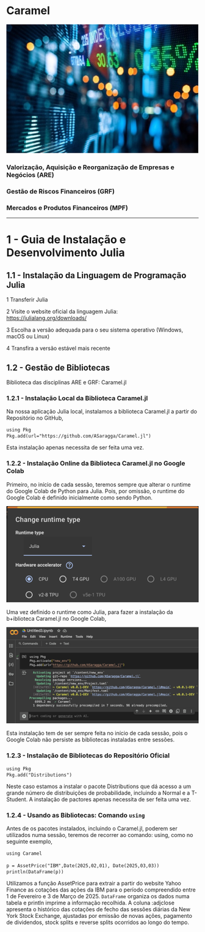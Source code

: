 # Caramel
![](GRF01.jpg?raw=true)
  
### Valorização, Aquisição e Reorganização de Empresas e Negócios (ARE)
### Gestão de Riscos Financeiros (GRF)
### Mercados e Produtos Financeiros (MPF)

***


# 1 - Guia de Instalação e Desenvolvimento Julia

## 1.1 - Instalação da Linguagem de Programação Julia

1 Transferir Julia

2 Visite o website oficial da linguagem Julia: https://julialang.org/downloads/

3 Escolha a versão adequada para o seu sistema operativo (Windows, macOS ou Linux)

4 Transfira a versão estável mais recente

## 1.2 - Gestão de Bibliotecas

Biblioteca das disciplinas ARE e GRF: Caramel.jl

### 1.2.1 - Instalação Local da Biblioteca Caramel.jl
Na nossa aplicação Julia local, instalamos a biblioteca Caramel.jl a partir do Repositório no GitHub,
```
using Pkg
Pkg.add(url="https://github.com/ASaragga/Caramel.jl")
```
Esta instalação apenas necessita de ser feita uma vez.

### 1.2.2 - Instalação Online da Biblioteca Caramel.jl no Google Colab
Primeiro, no início de cada sessão, teremos sempre que alterar o runtime do Google Colab de Python para Julia. Pois, por omissão, o runtime do Google Colab  é definido inicialmente como sendo Python.

<p align="center">
  <img src="ColabRuntime.png?raw=true" alt="Colab Runtime" width="700">
</p>

Uma vez definido o runtime como Julia, para fazer a instalação da b+iblioteca Caramel.jl no Google Colab,

<p align="center">
  <img src="GoogleColab.png?raw=true" alt="Instalação Caramel" width="700">
</p>

Esta instalação tem de ser sempre feita no início de cada sessão, pois o Google Colab não persiste as bibliotecas instaladas entre sessões.

### 1.2.3 - Instalação de Bibliotecas do Repositório Oficial
```
using Pkg
Pkg.add("Distributions")
```
Neste caso estamos a instalar o pacote Distributions que dá acesso a um grande número de distribuições de probabilidade, incluindo a Normal e a T-Student.
A instalação de pactores apenas necessita de ser feita uma vez. 

### 1.2.4 - Usando as Bibliotecas: Comando `using`
Antes de os pacotes instalados, incluindo o Caramel.jl, poderem ser utilizados numa sessão, teremos de recorrer ao comando: using, como no seguinte exemplo,
```
using Caramel

p = AssetPrice("IBM",Date(2025,02,01), Date(2025,03,03))
println(DataFrame(p))
```
Utilizamos a função AssetPrice para extrair a partir do website Yahoo Finance as cotações das ações da IBM para o período compreendido entre 1 de Fevereiro e 3 de Março de 2025. `DataFrame` organiza os dados numa tabela e println imprime a informação recolhida. A coluna :adjclose apresenta o histórico das cotações de fecho das sessões diárias da New York Stock Exchange, ajustadas por emissão de novas ações, pagamento de dividendos, stock splits e reverse splits ocorridos ao longo do tempo.
















